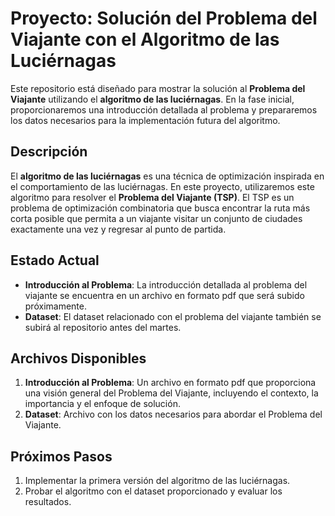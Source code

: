 # Proyecto: Solución del Problema del Viajante con el Algoritmo de las Luciérnagas

Este repositorio está diseñado para mostrar la solución al **Problema del Viajante** utilizando el **algoritmo de las luciérnagas**. En la fase inicial, proporcionaremos una introducción detallada al problema y prepararemos los datos necesarios para la implementación futura del algoritmo.

## Descripción

El **algoritmo de las luciérnagas** es una técnica de optimización inspirada en el comportamiento de las luciérnagas. En este proyecto, utilizaremos este algoritmo para resolver el **Problema del Viajante (TSP)**. El TSP es un problema de optimización combinatoria que busca encontrar la ruta más corta posible que permita a un viajante visitar un conjunto de ciudades exactamente una vez y regresar al punto de partida.

## Estado Actual

- **Introducción al Problema**: La introducción detallada al problema del viajante se encuentra en un archivo en formato pdf que será subido próximamente.
- **Dataset**: El dataset relacionado con el problema del viajante también se subirá al repositorio antes del martes.

## Archivos Disponibles

1. **Introducción al Problema**: Un archivo en formato pdf que proporciona una visión general del Problema del Viajante, incluyendo el contexto, la importancia y el enfoque de solución.
2. **Dataset**: Archivo con los datos necesarios para abordar el Problema del Viajante. 

## Próximos Pasos

1. Implementar la primera versión del algoritmo de las luciérnagas.
2. Probar el algoritmo con el dataset proporcionado y evaluar los resultados.
